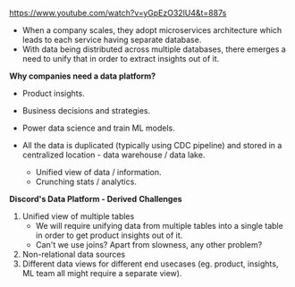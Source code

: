 https://www.youtube.com/watch?v=yGpEzO32lU4&t=887s

* When a company scales, they adopt microservices architecture which leads to each service having separate database.
* With data being distributed across multiple databases, there emerges a need to unify that in order to extract insights out of it. 

**Why companies need a data platform?**
* Product insights.
* Business decisions and strategies.
* Power data science and train ML models.

* All the data is duplicated (typically using CDC pipeline) and stored in a centralized location - data warehouse / data lake.
    * Unified view of data / information.
    * Crunching stats / analytics.

**Discord's Data Platform - Derived**
**Challenges**
1. Unified view of multiple tables
    * We will require unifying data from multiple tables into a single table in order to get product insights out of it.
    * Can't we use joins? Apart from slowness, any other problem?
2. Non-relational data sources
3. Different data views for different end usecases (eg. product, insights, ML team all might require a separate view).